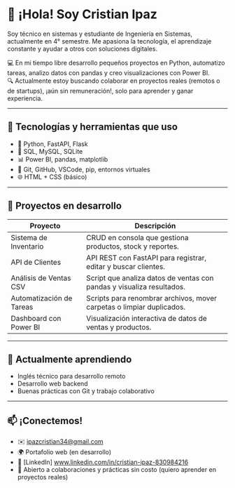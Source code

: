 # 👋 ¡Hola! Soy Cristian Ipaz

Soy técnico en sistemas y estudiante de Ingeniería en Sistemas, actualmente en 4° semestre. Me apasiona la tecnología, el aprendizaje constante y ayudar a otros con soluciones digitales.

💻 En mi tiempo libre desarrollo pequeños proyectos en Python, automatizo tareas, analizo datos con pandas y creo visualizaciones con Power BI.  
🔍 Actualmente estoy buscando colaborar en proyectos reales (remotos o de startups), ¡aún sin remuneración!, solo para aprender y ganar experiencia.  

---

## 🚀 Tecnologías y herramientas que uso

- 🐍 Python, FastAPI, Flask
- 🧠 SQL, MySQL, SQLite
- 📊 Power BI, pandas, matplotlib
- 🧰 Git, GitHub, VSCode, pip, entornos virtuales
- 🌐 HTML + CSS (básico)

---

## 📂 Proyectos en desarrollo

| Proyecto                  | Descripción                                                                 |
|--------------------------|-----------------------------------------------------------------------------|
| Sistema de Inventario    | CRUD en consola que gestiona productos, stock y reportes.                   |
| API de Clientes           | API REST con FastAPI para registrar, editar y buscar clientes.             |
| Análisis de Ventas CSV   | Script que analiza datos de ventas con pandas y visualiza resultados.      |
| Automatización de Tareas | Scripts para renombrar archivos, mover carpetas o limpiar duplicados.      |
| Dashboard con Power BI   | Visualización interactiva de datos de ventas y productos.                  |

---

## 🌱 Actualmente aprendiendo

- Inglés técnico para desarrollo remoto  
- Desarrollo web backend  
- Buenas prácticas con Git y trabajo colaborativo  

---

## 📫 ¡Conectemos!

- ✉️ ipazcristian34@gmail.com   
- 🌍 Portafolio web (en desarrollo)
- 🔗 [LinkedIn] www.linkedin.com/in/cristian-ipaz-830984216
- 💼 Abierto a colaboraciones y prácticas sin costo (quiero aprender en proyectos reales)
